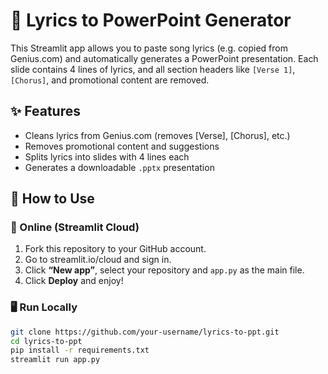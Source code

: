 # 🎤 Lyrics to PowerPoint Generator

This Streamlit app allows you to paste song lyrics (e.g. copied from Genius.com) and automatically generates a PowerPoint presentation. Each slide contains 4 lines of lyrics, and all section headers like `[Verse 1]`, `[Chorus]`, and promotional content are removed.

## ✨ Features

- Cleans lyrics from Genius.com (removes [Verse], [Chorus], etc.)
- Removes promotional content and suggestions
- Splits lyrics into slides with 4 lines each
- Generates a downloadable `.pptx` presentation

## 🚀 How to Use

### 🔗 Online (Streamlit Cloud)

1. Fork this repository to your GitHub account.
2. Go to streamlit.io/cloud and sign in.
3. Click **“New app”**, select your repository and `app.py` as the main file.
4. Click **Deploy** and enjoy!

### 🖥️ Run Locally

```bash
git clone https://github.com/your-username/lyrics-to-ppt.git
cd lyrics-to-ppt
pip install -r requirements.txt
streamlit run app.py

